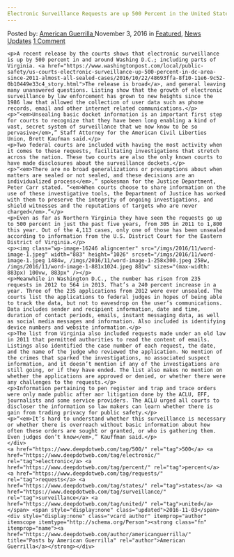 ```yaml
---
Electronic Surveillance Requests are up 500 Percent in the United States
---
```

<article class="post-listing post-16245 post type-post status-publish format-standard has-post-thumbnail hentry  tag-2424 tag-electronic tag-percent tag-requests tag-states tag-surveillance tag-united">
    <div class="post-inner">
        <span>Posted by: <a href="https://www.deepdotweb.com/author/americanguerrilla/" title="">American Guerrilla </a></span>
    <span>November 3, 2016</span>
    <span>in <a href="https://www.deepdotweb.com/category/deepdot-news/" rel="category tag">Featured</a>, <a href="https://www.deepdotweb.com/category/news-updates/" rel="category tag">News Updates</a></span>
    <span><a href="https://www.deepdotweb.com/2016/11/03/electronic-surveillance-requests-500-percent-united-states/#comments">1 Comment</a></span>
    </p>
    <div class="clear"></div>
    
    <p>A recent release by the courts shows that electronic surveillance is up by 500 percent in and around Washing D.C.; including parts of Virginia. <a href="https://www.washingtonpost.com/local/public-safety/us-courts-electronic-surveillance-up-500-percent-in-dc-area-since-2011-almost-all-sealed-cases/2016/10/22/48693ffa-8f10-11e6-9c52-0b10449e33c4_story.html">The release is broad</a>, and general leaving many unanswered questions. Listing show that the growth of electronic surveillance by law enforcement has grown to new heights since the 1986 law that allowed the collection of user data such as phone records, email and other internet related communications.</p>
    <p>“<em>Unsealing basic docket information is an important first step for courts to recognize that they have been long enabling a kind of vast, secret system of surveillance that we now know to be so pervasive</em>,” Staff Attorney for the American Civil Liberties Union, Brett Kaufman said.</p>
    <p>Two federal courts are included with having the most activity when it comes to these requests, facilitating investigations that stretch across the nation. These two courts are also the only known courts to have made disclosures about the surveillance dockets.</p>
    <p>“<em>There are no broad generalizations or presumptions about when matters are sealed or not sealed, and these decisions are an individualized process</em>,” spokesman for the Justice Department, Peter Carr stated. “<em>When courts choose to share information on the use of these investigative tools, the Department of Justice has worked with them to preserve the integrity of ongoing investigations, and shield witnesses and the reputations of targets who are never charged</em>.”</p>
    <p>Even as far as Northern Virginia they have seen the requests go up to 500 percent in just the past five years, from 305 in 2011 to 1,800 this year. Out of the 4,113 cases, only one of those has been unsealed according to information from the U.S. District Court for the Eastern District of Virginia.</p>
    <p><img class="wp-image-16246 aligncenter" src="/imgs/2016/11/word-image-1.jpeg" width="883" height="1026" srcset="/imgs/2016/11/word-image-1.jpeg 1484w, /imgs/2016/11/word-image-1-258x300.jpeg 258w, /imgs/2016/11/word-image-1-881x1024.jpeg 881w" sizes="(max-width: 883px) 100vw, 883px" /></p>
    <p>Meanwhile in Washington D.C., the number has risen from 235 requests in 2012 to 564 in 2013. That’s a 240 percent increase in a year. Three of the 235 applications from 2012 were ever unsealed. The courts list the applications to federal judges in hopes of being able to track the data, but not to eavesdrop on the user’s communications. Data includes sender and recipient information, date and time, duration of contact periods, emails, instant messaging data, as well as social media messages and information. Also included is identifying device numbers and website information.</p>
    <p>The list from Virginia also included requests made under an old law in 2011 that permitted authorities to read the content of emails. Listings also identified the case number of each request, the date, and the name of the judge who reviewed the application. No mention of the crimes that sparked the investigations, no associated suspect information, and it doesn’t mention if any of the investigations are still going, or if they have ended. The list also makes no mention on whether the applications are approved or denied, or whether there were any challenges to the requests.</p>
    <p>Information pertaining to pen register and trap and trace orders were only made public after aor litigation done by the ACLU, EFF, journalists and some service providers. The ACLU urged all courts to discloser the information so law makers can learn whether there is gain from trading privacy for public safety.</p>
    <p>“<em>It’s hard to understand whether this surveillance is necessary or whether there is overreach without basic information about how often these orders are sought or granted, or who is gathering them. Even judges don’t know</em>,” Kauffman said.</p>
    </div>
    <a href="https://www.deepdotweb.com/tag/500/" rel="tag">500</a> <a href="https://www.deepdotweb.com/tag/electronic/" rel="tag">electronic</a> <a href="https://www.deepdotweb.com/tag/percent/" rel="tag">percent</a> <a href="https://www.deepdotweb.com/tag/requests/" rel="tag">requests</a> <a href="https://www.deepdotweb.com/tag/states/" rel="tag">states</a> <a href="https://www.deepdotweb.com/tag/surveillance/" rel="tag">surveillance</a> <a href="https://www.deepdotweb.com/tag/united/" rel="tag">united</a></span> <span style="display:none" class="updated">2016-11-03</span>
    <div style="display:none" class="vcard author" itemprop="author" itemscope itemtype="http://schema.org/Person"><strong class="fn" itemprop="name"><a href="https://www.deepdotweb.com/author/americanguerrilla/" title="Posts by American Guerrilla" rel="author">American Guerrilla</a></strong></div>
    
